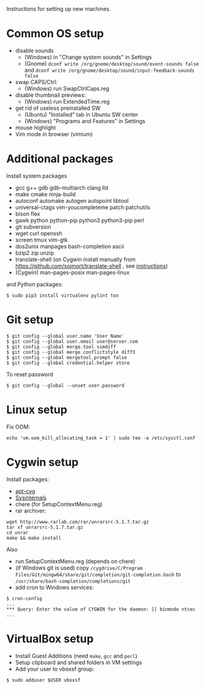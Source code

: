 Instructions for setting up new machines.

# Common OS setup

* disable sounds
  * (Windows) in "Change system sounds" in Settings
  * (Gnome) `dconf write /org/gnome/desktop/sound/event-sounds false` and `dconf write /org/gnome/desktop/sound/input-feedback-sounds false`
* swap CAPS/Ctrl:
  * (Windows) run SwapCtrlCaps.reg
* disable thumbnail previews:
  * (Windows) run ExtendedTime.reg
* get rid of useless preinstalled SW
  * (Ubuntu) "Installed" tab in Ubuntu SW center
  * (Windows) "Programs and Features" in Settings
* mouse highlight
* Vim mode in browser (vimium)

# Additional packages

Install system packages
* gcc g++ gdb gdb-multiarch clang lld
* make cmake ninja-build
* autoconf automake autogen autopoint libtool
* universal-ctags vim-youcompleteme patch patchutils
* bison flex
* gawk python python-pip python3 python3-pip perl
* git subversion
* wget curl openssh
* screen tmux vim-gtk
* dos2unix manpages bash-completion ascii
* bzip2 zip unzip
* translate-shell (on Cygwin install manually from https://github.com/soimort/translate-shell , see [instructions](https://www.ostechnix.com/use-google-translate-commandline-linux))
* (Cygwin) man-pages-posix man-pages-linux

and Python packages:
```
$ sudo pip3 install virtualenv pylint tox
```

# Git setup

```
$ git config --global user.name 'User Name'
$ git config --global user.email user@server.com
$ git config --global merge.tool vimdiff
$ git config --global merge.conflictstyle diff3
$ git config --global mergetool.prompt false
$ git config --global credential.helper store
```

To reset password
```
$ git config --global --unset user.password
```

# Linux setup

Fix OOM:
```
echo 'vm.oom_kill_allocating_task = 1' | sudo tee -a /etc/sysctl.conf
```

# Cygwin setup

Install packages:
* [apt-cyg](https://github.com/transcode-open/apt-cyg)
* [Sysinternals](https://docs.microsoft.com/en-us/sysinternals)
* chere (for SetupContextMenu.reg)
* rar archiver:
```
wget http://www.rarlab.com/rar/unrarsrc-5.1.7.tar.gz
tar xf unrarsrc-5.1.7.tar.gz
cd unrar
make && make install
```

Also
* run SetupContextMenu.reg (depends on chere)
* (if Windows git is used) copy `/cygdrive/C/Program Files/Git/mingw64/share/git/completion/git-completion.bash` to `/usr/share/bash-completion/completions/git`
* add cron to Windows services:
```
$ cron-config
...
*** Query: Enter the value of CYGWIN for the daemon: [] binmode ntsec
...
```

# VirtualBox setup

* Install Guest Additions (need `make`, `gcc` and `perl`)
* Setup clipboard and shared folders in VM settings
* Add your user to vboxsf group:
```
$ sudo adduser $USER vboxsf
```
